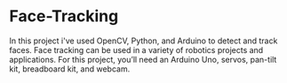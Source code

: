 # Face-Tracking
In this project i've used OpenCV, Python, and Arduino to detect and track faces. Face tracking can be used in a variety of robotics projects and applications. For this project, you’ll need an Arduino Uno, servos, pan-tilt kit, breadboard kit, and webcam.
